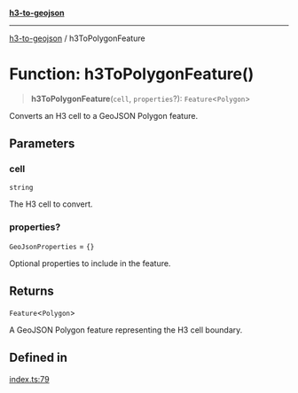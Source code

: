 [**h3-to-geojson**](../README.md)

***

[h3-to-geojson](../README.md) / h3ToPolygonFeature

# Function: h3ToPolygonFeature()

> **h3ToPolygonFeature**(`cell`, `properties`?): `Feature`\<`Polygon`\>

Converts an H3 cell to a GeoJSON Polygon feature.

## Parameters

### cell

`string`

The H3 cell to convert.

### properties?

`GeoJsonProperties` = `{}`

Optional properties to include in the feature.

## Returns

`Feature`\<`Polygon`\>

A GeoJSON Polygon feature representing the H3 cell boundary.

## Defined in

[index.ts:79](https://github.com/alrico88/h3-to-geojson/blob/master/src/index.ts#L79)
